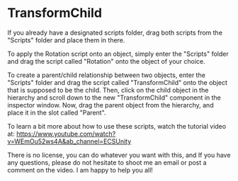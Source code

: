 # TransformChild

If you already have a designated scripts folder, drag both scripts from the "Scripts" folder and place
them in there.

To apply the Rotation script onto an object, simply enter the "Scripts" folder and drag the script
called "Rotation" onto the object of your choice. 

To create a parent/child relationship between two objects, enter the "Scripts" folder and drag the
script called "TransformChild" onto the object that is supposed to be the child. Then, click on
the child object in the hierarchy and scroll down to the new "TransformChild" component in the inspector window.
Now, drag the parent object from the hierarchy, and place it in the slot called "Parent". 

To learn a bit more about how to use these scripts, watch the tutorial video at:
https://www.youtube.com/watch?v=WEmOu52ws4A&ab_channel=ECSUnity

There is no license, you can do whatever you want with this, and If you have any 
questions, please do not hesitate to shoot me an email or post a comment 
on the video. I am happy to help you all!
